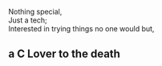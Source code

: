 Nothing special, <br>
Just a tech;<br>
Interested in trying things no one would but, <br>
<h2>a C Lover to the death</h2>
